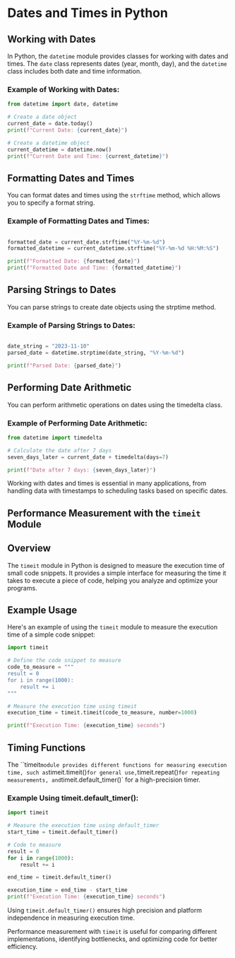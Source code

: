 # Dates and Times in Python

## Working with Dates

In Python, the `datetime` module provides classes for working with dates and times. The `date` class represents dates (year, month, day), and the `datetime` class includes both date and time information.

### Example of Working with Dates:

```python
from datetime import date, datetime

# Create a date object
current_date = date.today()
print(f"Current Date: {current_date}")

# Create a datetime object
current_datetime = datetime.now()
print(f"Current Date and Time: {current_datetime}")

```

## Formatting Dates and Times

You can format dates and times using the `strftime` method, which allows you to specify a format string.

### Example of Formatting Dates and Times:

```python

formatted_date = current_date.strftime("%Y-%m-%d")
formatted_datetime = current_datetime.strftime("%Y-%m-%d %H:%M:%S")

print(f"Formatted Date: {formatted_date}")
print(f"Formatted Date and Time: {formatted_datetime}")

```

## Parsing Strings to Dates

You can parse strings to create date objects using the strptime method.

### Example of Parsing Strings to Dates:

```python

date_string = "2023-11-10"
parsed_date = datetime.strptime(date_string, "%Y-%m-%d")

print(f"Parsed Date: {parsed_date}")

```

## Performing Date Arithmetic

You can perform arithmetic operations on dates using the timedelta class.

### Example of Performing Date Arithmetic:

```python
from datetime import timedelta

# Calculate the date after 7 days
seven_days_later = current_date + timedelta(days=7)

print(f"Date after 7 days: {seven_days_later}")

```

Working with dates and times is essential in many applications, from handling data with timestamps to scheduling tasks based on specific dates.

## Performance Measurement with the `timeit` Module

## Overview

The `timeit` module in Python is designed to measure the execution time of small code snippets. It provides a simple interface for measuring the time it takes to execute a piece of code, helping you analyze and optimize your programs.

## Example Usage

Here's an example of using the `timeit` module to measure the execution time of a simple code snippet:

```python
import timeit

# Define the code snippet to measure
code_to_measure = """
result = 0
for i in range(1000):
    result += i
"""

# Measure the execution time using timeit
execution_time = timeit.timeit(code_to_measure, number=1000)

print(f"Execution Time: {execution_time} seconds")

```

## Timing Functions

The ``timeit` module provides different functions for measuring execution time, such as `timeit.timeit()` for general use, `timeit.repeat()` for repeating measurements, and `timeit.default_timer()` for a high-precision timer.

### Example Using timeit.default_timer():

```python
import timeit

# Measure the execution time using default_timer
start_time = timeit.default_timer()

# Code to measure
result = 0
for i in range(1000):
    result += i

end_time = timeit.default_timer()

execution_time = end_time - start_time
print(f"Execution Time: {execution_time} seconds")

```

Using `timeit.default_timer()` ensures high precision and platform independence in measuring execution time.

Performance measurement with `timeit` is useful for comparing different implementations, identifying bottlenecks, and optimizing code for better efficiency.

